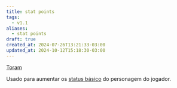 ```yaml
---
title: stat points
tags:
  - v1.1
aliases:
  - stat points
draft: true
created_at: 2024-07-26T13:21:33-03:00
updated_at: 2024-10-12T15:18:30-03:00
---
```


[Toram](../26/Toram.md)

Usado para aumentar os [status básico](../26/Toram_Status_basico.md) do personagem do jogador.
